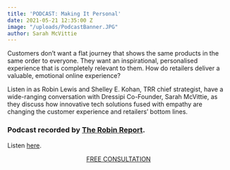 ```yaml
---
title: 'PODCAST: Making It Personal'
date: 2021-05-21 12:35:00 Z
image: "/uploads/PodcastBanner.JPG"
author: Sarah McVittie
---
```


Customers don’t want a flat journey that shows the same products in the same order to everyone. They want an inspirational, personalised experience that is completely relevant to them. How do retailers deliver a valuable, emotional online experience? 

Listen in as Robin Lewis and Shelley E. Kohan, TRR chief strategist, have a wide-ranging conversation with Dressipi Co-Founder, Sarah McVittie, as they discuss how innovative tech solutions fused with empathy are changing the customer experience and retailers’ bottom lines.

### Podcast recorded by [The Robin Report](https://www.therobinreport.com/the-robin-report-podcasts/?utm_source=newsletter&utm_medium=email&utm_campaign=podcast&utm_source=The+Robin+Report&utm_campaign=8b78cb6404-EMAIL_CAMPAIGN_2021_05_06_07_20_COPY_01&utm_medium=email&utm_term=0_e90268c709-8b78cb6404-229171993).
Listen [here](https://www.therobinreport.com/the-robin-report-podcasts/?utm_source=newsletter&utm_medium=email&utm_campaign=podcast&utm_source=The+Robin+Report&utm_campaign=8b78cb6404-EMAIL_CAMPAIGN_2021_05_06_07_20_COPY_01&utm_medium=email&utm_term=0_e90268c709-8b78cb6404-229171993).

<p style="text-align:center"><a href="/contact/" class="button button-primary">FREE CONSULTATION</a></p>